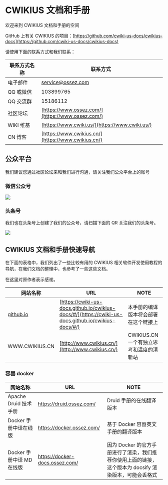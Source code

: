 # CWIKIUS 文档和手册

欢迎来到 CWIKIUS 文档和手册的空间

GitHub 上有关 CWIKIUS 的项目：[https://github.com/cwiki-us-docs/cwikius-docs](https://github.com/cwiki-us-docs/cwikius-docs)


请使用下面的联系方式和我们联系：

| 联系方式名称  | 联系方式  |
|---|---|
| 电子邮件  | [service@ossez.com](mailto:service@ossez.com)  |
| QQ 或微信  | 103899765  |
| QQ 交流群  | 15186112 |
| 社区论坛 | [https://www.ossez.com/](https://www.ossez.com/) |
| WIKI 维基 | [https://www.cwiki.us/](https://www.cwiki.us/) |
| CN 博客 | [https://www.cwikius.cn/](https://www.cwikius.cn/) |

## 公众平台
我们建议您通过社区论坛来和我们进行沟通，请关注我们公众平台上的账号

### 微信公众号
![](https://cdn.ossez.com/img/cwikius/cwikius-qr-wechat-search-w400.png)

### 头条号
我们也在头条号上创建了我们的公众号，请扫描下面的 QR 关注我们的头条号。

![](https://cdn.ossez.com/img/cwikius/cwikus-qr-toutiao.png)


## CWIKIUS 文档和手册快速导航

在下面的表格中，我们列出了一些比较有用的 CWIKIUS 相关软件开发使用教程的导航，在我们文档的整理中，也参考了一些这些文档。

在这里对原作者表示感谢。

| 网站名称  | URL  | NOTE  |
|---|---|---|
| [github.io](https://cwiki-us-docs.github.io/cwikius-docs/#/)  | [https://cwiki-us-docs.github.io/cwikius-docs/#/](https://cwiki-us-docs.github.io/cwikius-docs/#/)  | 本手册的编译版本将会部署在这个链接上  |
| WWW.CWIKIUS.CN  | [http://www.cwikius.cn/](http://www.cwikius.cn/)  | CWIKIUS.CN 一个有独立思考和温度的清新站  |

### 容器 docker
| 网站名称  | URL  | NOTE  |
|---|---|---|
| Apache Druid 技术手册  | https://druid.ossez.com/  | Druid 手册的在线翻译版本 |
| Docker 手册中译在线版 | https://docker.ossez.com/  | 基于 Docker 容器英文手册的翻译版本|
| Docker 手册中译 MD 在线版  | https://docker-docs.ossez.com/  | 因为 Docker 的官方手册进行了渲染，我们推荐你使用上面的链接，这个版本为 docsify 渲染版本，可能会丢格式   |